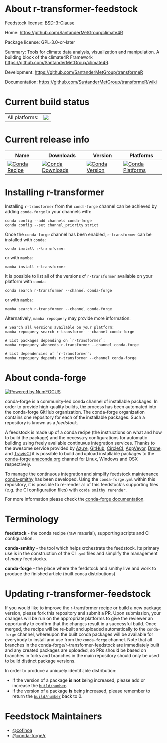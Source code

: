 About r-transformer-feedstock
=============================

Feedstock license: [BSD-3-Clause](https://github.com/conda-forge/r-transformer-feedstock/blob/main/LICENSE.txt)

Home: https://github.com/SantanderMetGroup/climate4R

Package license: GPL-3.0-or-later

Summary: Tools for climate data analysis, visualization and manipulation. A building block of the climate4R Framework <https://github.com/SantanderMetGroup/climate4R>.

Development: https://github.com/SantanderMetGroup/transformeR

Documentation: https://github.com/SantanderMetGroup/transformeR/wiki

Current build status
====================


<table><tr><td>All platforms:</td>
    <td>
      <a href="https://dev.azure.com/conda-forge/feedstock-builds/_build/latest?definitionId=16191&branchName=main">
        <img src="https://dev.azure.com/conda-forge/feedstock-builds/_apis/build/status/r-transformer-feedstock?branchName=main">
      </a>
    </td>
  </tr>
</table>

Current release info
====================

| Name | Downloads | Version | Platforms |
| --- | --- | --- | --- |
| [![Conda Recipe](https://img.shields.io/badge/recipe-r--transformer-green.svg)](https://anaconda.org/conda-forge/r-transformer) | [![Conda Downloads](https://img.shields.io/conda/dn/conda-forge/r-transformer.svg)](https://anaconda.org/conda-forge/r-transformer) | [![Conda Version](https://img.shields.io/conda/vn/conda-forge/r-transformer.svg)](https://anaconda.org/conda-forge/r-transformer) | [![Conda Platforms](https://img.shields.io/conda/pn/conda-forge/r-transformer.svg)](https://anaconda.org/conda-forge/r-transformer) |

Installing r-transformer
========================

Installing `r-transformer` from the `conda-forge` channel can be achieved by adding `conda-forge` to your channels with:

```
conda config --add channels conda-forge
conda config --set channel_priority strict
```

Once the `conda-forge` channel has been enabled, `r-transformer` can be installed with `conda`:

```
conda install r-transformer
```

or with `mamba`:

```
mamba install r-transformer
```

It is possible to list all of the versions of `r-transformer` available on your platform with `conda`:

```
conda search r-transformer --channel conda-forge
```

or with `mamba`:

```
mamba search r-transformer --channel conda-forge
```

Alternatively, `mamba repoquery` may provide more information:

```
# Search all versions available on your platform:
mamba repoquery search r-transformer --channel conda-forge

# List packages depending on `r-transformer`:
mamba repoquery whoneeds r-transformer --channel conda-forge

# List dependencies of `r-transformer`:
mamba repoquery depends r-transformer --channel conda-forge
```


About conda-forge
=================

[![Powered by
NumFOCUS](https://img.shields.io/badge/powered%20by-NumFOCUS-orange.svg?style=flat&colorA=E1523D&colorB=007D8A)](https://numfocus.org)

conda-forge is a community-led conda channel of installable packages.
In order to provide high-quality builds, the process has been automated into the
conda-forge GitHub organization. The conda-forge organization contains one repository
for each of the installable packages. Such a repository is known as a *feedstock*.

A feedstock is made up of a conda recipe (the instructions on what and how to build
the package) and the necessary configurations for automatic building using freely
available continuous integration services. Thanks to the awesome service provided by
[Azure](https://azure.microsoft.com/en-us/services/devops/), [GitHub](https://github.com/),
[CircleCI](https://circleci.com/), [AppVeyor](https://www.appveyor.com/),
[Drone](https://cloud.drone.io/welcome), and [TravisCI](https://travis-ci.com/)
it is possible to build and upload installable packages to the
[conda-forge](https://anaconda.org/conda-forge) [anaconda.org](https://anaconda.org/)
channel for Linux, Windows and OSX respectively.

To manage the continuous integration and simplify feedstock maintenance
[conda-smithy](https://github.com/conda-forge/conda-smithy) has been developed.
Using the ``conda-forge.yml`` within this repository, it is possible to re-render all of
this feedstock's supporting files (e.g. the CI configuration files) with ``conda smithy rerender``.

For more information please check the [conda-forge documentation](https://conda-forge.org/docs/).

Terminology
===========

**feedstock** - the conda recipe (raw material), supporting scripts and CI configuration.

**conda-smithy** - the tool which helps orchestrate the feedstock.
                   Its primary use is in the construction of the CI ``.yml`` files
                   and simplify the management of *many* feedstocks.

**conda-forge** - the place where the feedstock and smithy live and work to
                  produce the finished article (built conda distributions)


Updating r-transformer-feedstock
================================

If you would like to improve the r-transformer recipe or build a new
package version, please fork this repository and submit a PR. Upon submission,
your changes will be run on the appropriate platforms to give the reviewer an
opportunity to confirm that the changes result in a successful build. Once
merged, the recipe will be re-built and uploaded automatically to the
`conda-forge` channel, whereupon the built conda packages will be available for
everybody to install and use from the `conda-forge` channel.
Note that all branches in the conda-forge/r-transformer-feedstock are
immediately built and any created packages are uploaded, so PRs should be based
on branches in forks and branches in the main repository should only be used to
build distinct package versions.

In order to produce a uniquely identifiable distribution:
 * If the version of a package **is not** being increased, please add or increase
   the [``build/number``](https://docs.conda.io/projects/conda-build/en/latest/resources/define-metadata.html#build-number-and-string).
 * If the version of a package **is** being increased, please remember to return
   the [``build/number``](https://docs.conda.io/projects/conda-build/en/latest/resources/define-metadata.html#build-number-and-string)
   back to 0.

Feedstock Maintainers
=====================

* [@cofinoa](https://github.com/cofinoa/)
* [@conda-forge/r](https://github.com/conda-forge/r/)

